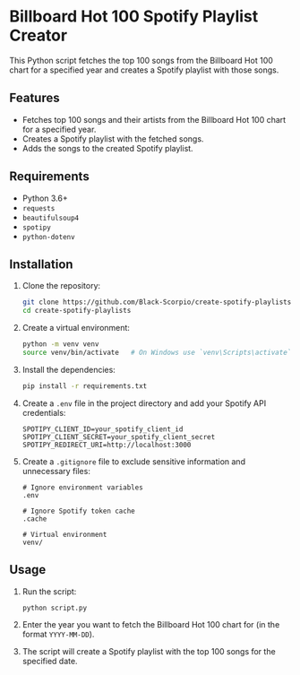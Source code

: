 # Billboard Hot 100 Spotify Playlist Creator

This Python script fetches the top 100 songs from the Billboard Hot 100 chart for a specified year and creates a Spotify playlist with those songs.

## Features

- Fetches top 100 songs and their artists from the Billboard Hot 100 chart for a specified year.
- Creates a Spotify playlist with the fetched songs.
- Adds the songs to the created Spotify playlist.

## Requirements

- Python 3.6+
- `requests`
- `beautifulsoup4`
- `spotipy`
- `python-dotenv`

## Installation

1. Clone the repository:
    ```sh
    git clone https://github.com/Black-Scorpio/create-spotify-playlists.git
    cd create-spotify-playlists
    ```

2. Create a virtual environment:
    ```sh
    python -m venv venv
    source venv/bin/activate   # On Windows use `venv\Scripts\activate`
    ```

3. Install the dependencies:
    ```sh
    pip install -r requirements.txt
    ```

4. Create a `.env` file in the project directory and add your Spotify API credentials:
    ```plaintext
    SPOTIPY_CLIENT_ID=your_spotify_client_id
    SPOTIPY_CLIENT_SECRET=your_spotify_client_secret
    SPOTIPY_REDIRECT_URI=http://localhost:3000
    ```

5. Create a `.gitignore` file to exclude sensitive information and unnecessary files:
    ```plaintext
    # Ignore environment variables
    .env

    # Ignore Spotify token cache
    .cache

    # Virtual environment
    venv/
    ```

## Usage

1. Run the script:
    ```sh
    python script.py
    ```

2. Enter the year you want to fetch the Billboard Hot 100 chart for (in the format `YYYY-MM-DD`).

3. The script will create a Spotify playlist with the top 100 songs for the specified date.


